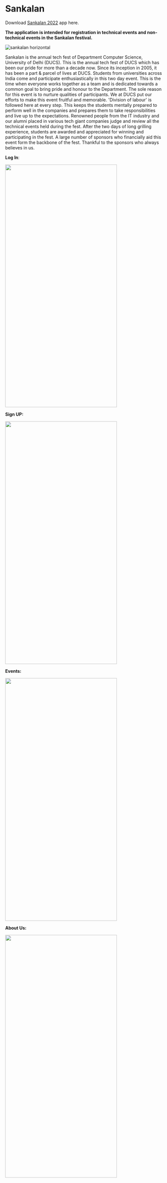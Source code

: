 # Sankalan

Download [Sankalan 2022](https://github.com/NavneetKumar2907/Sankalan/releases/download/v2/Sankalan2022.apk) app here.

<b>The application is intended for registration in technical events and non-technical events in the Sankalan festival.</b>

![sankalan horizontal](https://user-images.githubusercontent.com/96334182/170208133-65ba05ab-ff36-4638-b18d-f12802f82048.png)


Sankalan is the annual tech fest of Department Computer Science, University of Delhi (DUCS).
This is the annual tech fest of DUCS which has been our pride for more than a decade now.
Since its inception in 2005, it has been a part & parcel of lives at DUCS. Students from universities across India come and participate enthusiastically in this two day event. This is the time when everyone works together as a team and is dedicated towards a common goal to bring pride and honour to the Department.
The sole reason for this event is to nurture qualities of participants.
We at DUCS put our efforts to make this event fruitful and memorable. 'Division of labour' is followed here at every step. This keeps the students mentally prepared to perform well in the companies and prepares them to take responsibilities and live up to the expectations.
Renowned people from the IT industry and our alumni placed in various tech giant companies judge and review all the technical events held during the fest. After the two days of long grilling experience, students are awarded and appreciated for winning and participating in the fest.
A large number of sponsors who financially aid this event form the backbone of the fest. Thankful to the sponsors who always believes in us.

<b>Log In</b>: 

<img src="https://user-images.githubusercontent.com/96334182/170208540-97866175-fa00-4795-ab85-febd9ceb0bc9.jpg" width=357 height=774>


<b>Sign UP:</b>


<img src="https://user-images.githubusercontent.com/96334182/170208938-d75dabd5-dcd3-4ebc-99bb-409114484617.jpg" width=357 height=774>

<b>Events:</b>

<img src="https://user-images.githubusercontent.com/96334182/170208962-2e3c5bea-a0a7-49b3-90a1-0cdcd5d794d9.jpg" width=357 height=774>


<b>About Us:</b>

<img src="https://user-images.githubusercontent.com/96334182/170208978-e3d9d60a-0a1c-48ab-8336-dc487cbd9e30.jpg" width=357 height=774>
